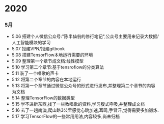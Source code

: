 # 2020
### 5月
- 5.06 搭建个人微信公众号:"陈半仙翁的修行笔记",公众号主要用来记录大数据/人工智能模块的学习
- 5.07 搭建VPN/搭建gitbook
- 5.08 搭建TensorFlow本地运行需要的环境
- 5.09 整理第一个章节成文档:线性模型
- 5.10 学习第二个章节:基于tensroflow的分类算法
- 5.11 装了一个唱歌的声卡
- 5.12 将第二个章节的内容在本地运行
- 5.13 将第一个章节通过微信公众号的形式进行发布,并整理第二个章节的内容为文档
- 5.14 整理TensorFlow的数据类型
- 5.15 学不进新东西,找了一些教唱歌的资料,学习腹式呼吸,并整理成文档
- 5.16 去了一趟南澳,爬山路3公里感觉心跳加速,耳鸣,手冒汗,觉得需要多加锻炼.
- 5.17 学习TensorFlow的一些常用用法,内容较多,尚未归档